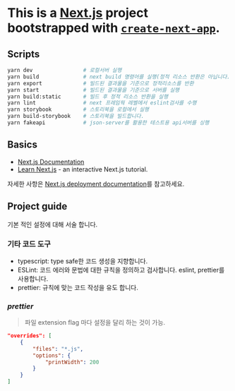 # This is a [Next.js] project bootstrapped with [`create-next-app`].

## Scripts

```bash
yarn dev                # 로컬서버 실행
yarn build              # next build 명령어를 실행(정적 리소스 반환은 아닙니다.)
yarn export             # 빌드된 결과물을 기준으로 정적리소스를 반환
yarn start              # 빌드된 결과물을 기준으로 서버를 실행
yarn build:static       # 빌드 후 정적 리소스 반환을 실행
yarn lint               # next 프레임웍 레벨에서 eslint검사를 수행
yarn storybook          # 스토리북을 로컬에서 실행
yarn build-storybook    # 스토리북을 빌드합니다.
yarn fakeapi            # json-server를 활용한 테스트용 api서버를 싱행
```

## Basics

-   [Next.js Documentation]
-   [Learn Next.js] - an interactive Next.js tutorial.

자세한 사항은 [Next.js deployment documentation]를 참고하세요.

[next.js]: https://nextjs.org/
[`create-next-app`]: https://github.com/vercel/next.js/tree/canary/packages/create-next-app.
[next.js documentation]: https://nextjs.org/docs
[learn next.js]: https://nextjs.org/learn
[next.js deployment documentation]: https://nextjs.org/docs/deployment

## Project guide

기본 적인 설정에 대해 서술 합니다.

### 기타 코드 도구

-   typescript: type safe한 코드 생성을 지향합니다.
-   ESLint: 코드 에러와 문법에 대한 규칙을 정의하고 검사합니다. eslint, prettier를 사용합니다.
-   prettier: 규칙에 맞는 코드 작성을 유도 합니다.

### _prettier_

> 파일 extension flag 마다 설정을 달리 하는 것이 가능.

```json
"overrides": [
    {
        "files": "*.js",
        "options": {
            "printWidth": 200
        }
    }
]
```
